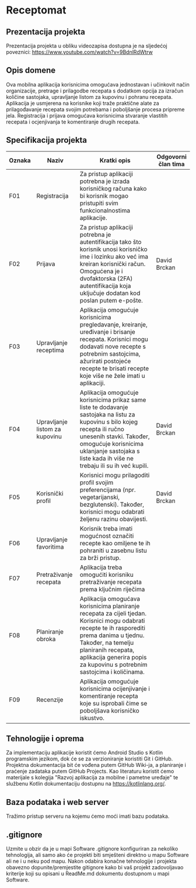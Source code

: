 # Receptomat

## Prezentacija projekta

Prezentacija projekta u obliku videozapisa dostupna je na sljedećoj poveznici: https://www.youtube.com/watch?v=9BdnlRdWtrw

## Opis domene
Ova mobilna aplikacija korisnicima omogućava jednostavan i učinkovit način organizacije, pretrage i prilagodbe recepata s dodatkom opcija za izračun količine sastojaka, upravljanje listom za kupovinu i pohranu recepata. Aplikacija je usmjerena na korisnike koji traže praktične alate za prilagođavanje recepata svojim potrebama i poboljšanje procesa pripreme jela. Registracija i prijava omogućava korisnicima stvaranje vlastitih recepata i ocjenjivanja te komentiranje drugih recepata.

## Specifikacija projekta

Oznaka | Naziv | Kratki opis | Odgovorni član tima
------ | ----- | ----------- | -------------------
F01 | Registracija | Za pristup aplikaciji potrebna je izrada korisničkog računa kako bi korisnik mogao pristupiti svim funkcionalnostima aplikacije. | 
F02 | Prijava | Za pristup aplikaciji potrebna je autentifikacija tako što korisnik unosi korisničko ime i lozinku ako već ima kreiran korisnički račun. Omogućena je i dvofaktorska (2FA) autentifikacija koja uključuje dodatan kod poslan putem e-pošte. | David Brckan
F03 | Upravljanje receptima |Aplikacija omogućuje korisnicima pregledavanje, kreiranje, uređivanje i brisanje recepata. Korisnici mogu dodavati nove recepte s potrebnim sastojcima, ažurirati postojeće recepte te brisati recepte koje više ne žele imati u aplikaciji. | 
F04 | Upravljanje listom za kupovinu | Aplikacija omogućuje korisnicima prikaz same liste te dodavanje sastojaka na listu za kupovinu s bilo kojeg recepta ili ručno unesenih stavki. Također, omogućuje korisnicima uklanjanje sastojaka s liste kada ih više ne trebaju ili su ih već kupili. | David Brckan
F05 | Korisnički profil | Korisnici mogu prilagoditi profil svojim preferencijama (npr. vegetarijanski, bezglutenski). Također, korisnici mogu odabrati željenu razinu obavijesti. | David Brckan
F06 | Upravljanje favoritima | Korisnik treba imati mogućnost označiti recepte kao omiljene te ih pohraniti u zasebnu listu za brži pristup. |
F07 | Pretraživanje recepata | Aplikacija treba omogućiti korisniku pretraživanje recepata prema ključnim riječima | 
F08 | Planiranje obroka | Aplikacija omogućava korisnicima planiranje recepata za cijeli tjedan. Korisnici mogu odabrati recepte te ih rasporediti prema danima u tjednu. Također, na temelju planiranih recepata, aplikacija generira popis za kupovinu s potrebnim sastojcima i količinama. | 
F09 | Recenzije | Aplikacija omogućuje korisnicima ocijenjivanje i komentiranje recepta koje su isprobali čime se poboljšava korisničko iskustvo. | 

## Tehnologije i oprema
Za implementaciju aplikacije koristit ćemo Android Studio s Kotlin programskim jezikom, dok će se za verzioniranje koristiti Git i GitHub. Projektna dokumentacija bit će vođena putem GitHub Wiki-ja, a planiranje i praćenje zadataka putem GitHub Projects. Kao literaturu koristit ćemo materijale s kolegija "Razvoj aplikacija za mobilne i pametne uređaje" te službenu Kotlin dokumentaciju dostupnu na https://kotlinlang.org/.

## Baza podataka i web server
Tražimo pristup serveru na kojemu ćemo moći imati bazu podataka.

## .gitignore
Uzmite u obzir da je u mapi Software .gitignore konfiguriran za nekoliko tehnologija, ali samo ako će projekti biti smješteni direktno u mapu Software ali ne i u neku pod mapu. Nakon odabira konačne tehnologije i projekta obavezno dopunite/premjestite gitignore kako bi vaš projekt zadovoljavao kriterije koji su opisani u ReadMe.md dokumentu dostupnom u mapi Software.

